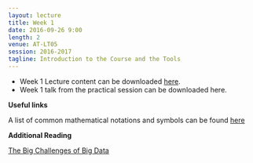 ```yaml
---
layout: lecture
title: Week 1
date: 2016-09-26 9:00
length: 2
venue: AT-LT05
session: 2016-2017
tagline: Introduction to the Course and the Tools
---
```


* Week 1 Lecture content can be downloaded [here](http://opendsi.cc/bioinformatics/assets/Lecture_Wk1.pdf).
* Week 1 talk from the practical session can be downloaded here.

**Useful links**

A list of common mathematical notations and symbols can be found [here](https://en.wikipedia.org/wiki/List_of_mathematical_symbols)

**Additional Reading**

[The Big Challenges of Big Data](http://opendsi.cc/bioinformatics/assets/Big_Data_Biology.pdf)
